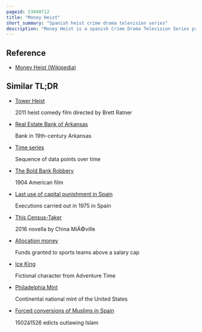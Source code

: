 ```yaml
---
pageid: 53940712
title: "Money Heist"
short_summary: "Spanish heist crime drama television series"
description: "Money Heist is a spanish Crime Drama Television Series produced by lex Pina. The Series traces two long-prepared Heists led by the Professor, one on the Royal Mint of Spain, and one on the Bank of Spain, told from the Perspective of one of the Robbers, Tokyo. The Story is told in a real-time-like Fashion and Relies on an unreliable Narrator, Flashbacks, Time-Jumps and hidden Character Motivations for Complexity."
---
```


## Reference

- [Money Heist (Wikipedia)](https://en.wikipedia.org/?curid=53940712)

## Similar TL;DR

- [Tower Heist](/tldr/en/tower-heist)

  2011 heist comedy film directed by Brett Ratner

- [Real Estate Bank of Arkansas](/tldr/en/real-estate-bank-of-arkansas)

  Bank in 19th-century Arkansas

- [Time series](/tldr/en/time-series)

  Sequence of data points over time

- [The Bold Bank Robbery](/tldr/en/the-bold-bank-robbery)

  1904 American film

- [Last use of capital punishment in Spain](/tldr/en/last-use-of-capital-punishment-in-spain)

  Executions carried out in 1975 in Spain

- [This Census-Taker](/tldr/en/this-census-taker)

  2016 novella by China MiÃ©ville

- [Allocation money](/tldr/en/allocation-money)

  Funds granted to sports teams above a salary cap

- [Ice King](/tldr/en/ice-king)

  Fictional character from Adventure Time

- [Philadelphia Mint](/tldr/en/philadelphia-mint)

  Continental national mint of the United States

- [Forced conversions of Muslims in Spain](/tldr/en/forced-conversions-of-muslims-in-spain)

  1502â1526 edicts outlawing Islam
